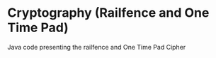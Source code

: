 # Cryptography (Railfence and One Time Pad)
Java code presenting the railfence and One Time Pad Cipher
